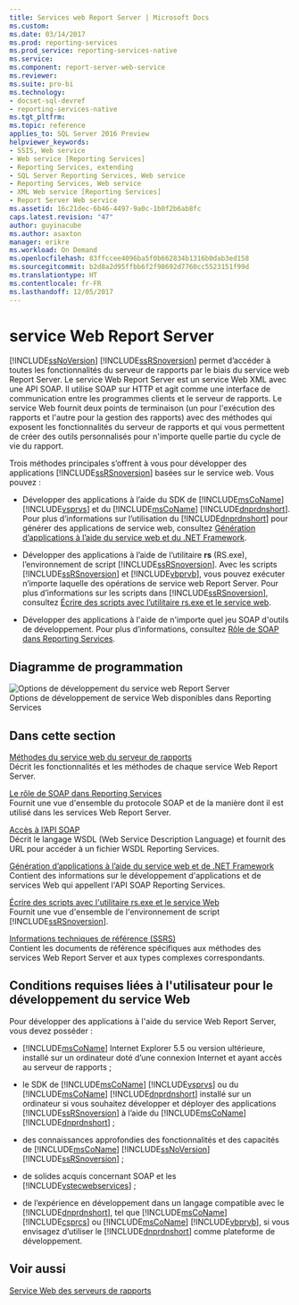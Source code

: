 ```yaml
---
title: Services web Report Server | Microsoft Docs
ms.custom: 
ms.date: 03/14/2017
ms.prod: reporting-services
ms.prod_service: reporting-services-native
ms.service: 
ms.component: report-server-web-service
ms.reviewer: 
ms.suite: pro-bi
ms.technology:
- docset-sql-devref
- reporting-services-native
ms.tgt_pltfrm: 
ms.topic: reference
applies_to: SQL Server 2016 Preview
helpviewer_keywords:
- SSIS, Web service
- Web service [Reporting Services]
- Reporting Services, extending
- SQL Server Reporting Services, Web service
- Reporting Services, Web service
- XML Web service [Reporting Services]
- Report Server Web service
ms.assetid: 16c21dec-6b46-4497-9a0c-1b0f2b6ab8fc
caps.latest.revision: "47"
author: guyinacube
ms.author: asaxton
manager: erikre
ms.workload: On Demand
ms.openlocfilehash: 83ffccee4096ba5f0b662834b1316b0dab3ed158
ms.sourcegitcommit: b2d8a2d95ffbb6f2f98692d7760cc5523151f99d
ms.translationtype: HT
ms.contentlocale: fr-FR
ms.lasthandoff: 12/05/2017
---
```

# <a name="report-server-web-service"></a>service Web Report Server
  [!INCLUDE[ssNoVersion](../../includes/ssnoversion-md.md)] [!INCLUDE[ssRSnoversion](../../includes/ssrsnoversion-md.md)] permet d’accéder à toutes les fonctionnalités du serveur de rapports par le biais du service web Report Server. Le service Web Report Server est un service Web XML avec une API SOAP. Il utilise SOAP sur HTTP et agit comme une interface de communication entre les programmes clients et le serveur de rapports. Le service Web fournit deux points de terminaison (un pour l'exécution des rapports et l'autre pour la gestion des rapports) avec des méthodes qui exposent les fonctionnalités du serveur de rapports et qui vous permettent de créer des outils personnalisés pour n'importe quelle partie du cycle de vie du rapport.  
  
 Trois méthodes principales s’offrent à vous pour développer des applications [!INCLUDE[ssRSnoversion](../../includes/ssrsnoversion-md.md)] basées sur le service web. Vous pouvez :  
  
-   Développer des applications à l’aide du SDK de [!INCLUDE[msCoName](../../includes/msconame-md.md)] [!INCLUDE[vsprvs](../../includes/vsprvs-md.md)] et du [!INCLUDE[msCoName](../../includes/msconame-md.md)] [!INCLUDE[dnprdnshort](../../includes/dnprdnshort-md.md)]. Pour plus d’informations sur l’utilisation du [!INCLUDE[dnprdnshort](../../includes/dnprdnshort-md.md)] pour générer des applications de service web, consultez [Génération d’applications à l’aide du service web et du .NET Framework](../../reporting-services/report-server-web-service/net-framework/building-applications-using-the-web-service-and-the-net-framework.md).  
  
-   Développer des applications à l’aide de l’utilitaire **rs** (RS.exe), l’environnement de script [!INCLUDE[ssRSnoversion](../../includes/ssrsnoversion-md.md)]. Avec les scripts [!INCLUDE[ssRSnoversion](../../includes/ssrsnoversion-md.md)] et [!INCLUDE[vbprvb](../../includes/vbprvb-md.md)], vous pouvez exécuter n’importe laquelle des opérations de service web Report Server. Pour plus d’informations sur les scripts dans [!INCLUDE[ssRSnoversion](../../includes/ssrsnoversion-md.md)], consultez [Écrire des scripts avec l’utilitaire rs.exe et le service web](../../reporting-services/tools/script-with-the-rs-exe-utility-and-the-web-service.md).  
  
-   Développer des applications à l'aide de n'importe quel jeu SOAP d'outils de développement. Pour plus d’informations, consultez [Rôle de SOAP dans Reporting Services](../../reporting-services/report-server-web-service/the-role-of-soap-in-reporting-services.md).  
  
## <a name="programming-diagram"></a>Diagramme de programmation  
 ![Options de développement du service web Report Server](../../reporting-services/report-server-web-service/media/reportserviceswebserviceprog-01.gif "Options de développement du service web Report Server")  
Options de développement de service Web disponibles dans Reporting Services  
  
## <a name="in-this-section"></a>Dans cette section  
 [Méthodes du service web du serveur de rapports](../../reporting-services/report-server-web-service/methods/report-server-web-service-methods.md)  
 Décrit les fonctionnalités et les méthodes de chaque service Web Report Server.  
  
 [Le rôle de SOAP dans Reporting Services](../../reporting-services/report-server-web-service/the-role-of-soap-in-reporting-services.md)  
 Fournit une vue d'ensemble du protocole SOAP et de la manière dont il est utilisé dans les services Web Report Server.  
  
 [Accès à l’API SOAP](../../reporting-services/report-server-web-service/accessing-the-soap-api.md)  
 Décrit le langage WSDL (Web Service Description Language) et fournit des URL pour accéder à un fichier WSDL Reporting Services.  
  
 [Génération d’applications à l’aide du service web et de .NET Framework](../../reporting-services/report-server-web-service/net-framework/building-applications-using-the-web-service-and-the-net-framework.md)  
 Contient des informations sur le développement d'applications et de services Web qui appellent l'API SOAP Reporting Services.  
  
 [Écrire des scripts avec l'utilitaire rs.exe et le service Web](../../reporting-services/tools/script-with-the-rs-exe-utility-and-the-web-service.md)  
 Fournit une vue d'ensemble de l'environnement de script [!INCLUDE[ssRSnoversion](../../includes/ssrsnoversion-md.md)].  
  
 [Informations techniques de référence &#40;SSRS&#41;](../../reporting-services/technical-reference-ssrs.md)  
 Contient les documents de référence spécifiques aux méthodes des services Web Report Server et aux types complexes correspondants.  
  
## <a name="user-requirements-for-web-service-development"></a>Conditions requises liées à l'utilisateur pour le développement du service Web  
 Pour développer des applications à l'aide du service Web Report Server, vous devez posséder :  
  
-   [!INCLUDE[msCoName](../../includes/msconame-md.md)] Internet Explorer 5.5 ou version ultérieure, installé sur un ordinateur doté d’une connexion Internet et ayant accès au serveur de rapports ;  
  
-   le SDK de [!INCLUDE[msCoName](../../includes/msconame-md.md)] [!INCLUDE[vsprvs](../../includes/vsprvs-md.md)] ou du [!INCLUDE[msCoName](../../includes/msconame-md.md)] [!INCLUDE[dnprdnshort](../../includes/dnprdnshort-md.md)] installé sur un ordinateur si vous souhaitez développer et déployer des applications [!INCLUDE[ssRSnoversion](../../includes/ssrsnoversion-md.md)] à l’aide du [!INCLUDE[msCoName](../../includes/msconame-md.md)] [!INCLUDE[dnprdnshort](../../includes/dnprdnshort-md.md)] ;  
  
-   des connaissances approfondies des fonctionnalités et des capacités de [!INCLUDE[msCoName](../../includes/msconame-md.md)] [!INCLUDE[ssNoVersion](../../includes/ssnoversion-md.md)] [!INCLUDE[ssRSnoversion](../../includes/ssrsnoversion-md.md)] ;  
  
-   de solides acquis concernant SOAP et les [!INCLUDE[vstecwebservices](../../includes/vstecwebservices-md.md)] ;  
  
-   de l’expérience en développement dans un langage compatible avec le [!INCLUDE[dnprdnshort](../../includes/dnprdnshort-md.md)], tel que [!INCLUDE[msCoName](../../includes/msconame-md.md)] [!INCLUDE[csprcs](../../includes/csprcs-md.md)] ou [!INCLUDE[msCoName](../../includes/msconame-md.md)] [!INCLUDE[vbprvb](../../includes/vbprvb-md.md)], si vous envisagez d’utiliser le [!INCLUDE[dnprdnshort](../../includes/dnprdnshort-md.md)] comme plateforme de développement.  
  
## <a name="see-also"></a>Voir aussi  
 [Service Web des serveurs de rapports](../../reporting-services/report-server-web-service/report-server-web-service.md)  
  
  

